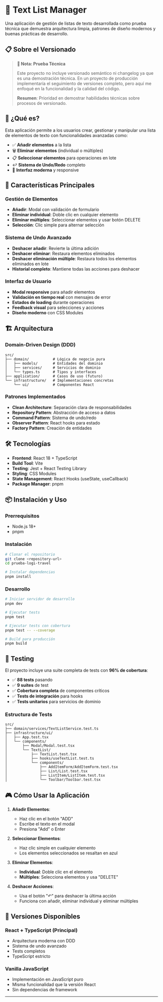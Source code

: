 # 📝 Text List Manager

Una aplicación de gestión de listas de texto desarrollada como prueba técnica que demuestra arquitectura limpia, patrones de diseño modernos y buenas prácticas de desarrollo.

## 📋 Sobre el Versionado

> **📝 Nota: Prueba Técnica**
>
> Este proyecto no incluye versionado semántico ni changelog ya que es una demostración técnica. En un proyecto de producción implementaría el seguimiento de versiones completo, pero aquí me enfoqué en la funcionalidad y la calidad del código.
>
> **Resumen**: Prioridad en demostrar habilidades técnicas sobre procesos de versionado.

## 🎯 ¿Qué es?

Esta aplicación permite a los usuarios crear, gestionar y manipular una lista de elementos de texto con funcionalidades avanzadas como:

- ✅ **Añadir elementos** a la lista
- 🗑️ **Eliminar elementos** (individual o múltiples)
- 📋 **Seleccionar elementos** para operaciones en lote
- ↩️ **Sistema de Undo/Redo** completo
- 🎨 **Interfaz moderna** y responsive

## 🚀 Características Principales

### Gestión de Elementos

- **Añadir**: Modal con validación de formulario
- **Eliminar individual**: Doble clic en cualquier elemento
- **Eliminar múltiples**: Seleccionar elementos y usar botón DELETE
- **Selección**: Clic simple para alternar selección

### Sistema de Undo Avanzado

- **Deshacer añadir**: Revierte la última adición
- **Deshacer eliminar**: Restaura elementos eliminados
- **Deshacer eliminación múltiple**: Restaura todos los elementos eliminados en lote
- **Historial completo**: Mantiene todas las acciones para deshacer

### Interfaz de Usuario

- **Modal responsive** para añadir elementos
- **Validación en tiempo real** con mensajes de error
- **Estados de loading** durante operaciones
- **Feedback visual** para selecciones y acciones
- **Diseño moderno** con CSS Modules

## 🏗️ Arquitectura

### Domain-Driven Design (DDD)

```
src/
├── domain/           # Lógica de negocio pura
│   ├── models/       # Entidades del dominio
│   ├── services/     # Servicios de dominio
│   └── types.ts      # Tipos y interfaces
├── application/      # Casos de uso (futuro)
└── infrastructure/   # Implementaciones concretas
    └── ui/           # Componentes React
```

### Patrones Implementados

- **Clean Architecture**: Separación clara de responsabilidades
- **Repository Pattern**: Abstracción de acceso a datos
- **Command Pattern**: Sistema de undo/redo
- **Observer Pattern**: React hooks para estado
- **Factory Pattern**: Creación de entidades

## 🛠️ Tecnologías

- **Frontend**: React 18 + TypeScript
- **Build Tool**: Vite
- **Testing**: Jest + React Testing Library
- **Styling**: CSS Modules
- **State Management**: React Hooks (useState, useCallback)
- **Package Manager**: pnpm

## 📦 Instalación y Uso

### Prerrequisitos

- Node.js 18+
- pnpm

### Instalación

```bash
# Clonar el repositorio
git clone <repository-url>
cd prueba-logi-travel

# Instalar dependencias
pnpm install
```

### Desarrollo

```bash
# Iniciar servidor de desarrollo
pnpm dev

# Ejecutar tests
pnpm test

# Ejecutar tests con cobertura
pnpm test -- --coverage

# Build para producción
pnpm build
```

## 🧪 Testing

El proyecto incluye una suite completa de tests con **96% de cobertura**:

- ✅ **88 tests** pasando
- ✅ **9 suites** de test
- ✅ **Cobertura completa** de componentes críticos
- ✅ **Tests de integración** para hooks
- ✅ **Tests unitarios** para servicios de dominio

### Estructura de Tests

```
src/
├── domain/services/TextListService.test.ts
├── infrastructure/ui/
│   ├── App.test.tsx
│   └── components/
│       ├── Modal/Modal.test.tsx
│       └── TextList/
│           ├── TextList.test.tsx
│           ├── hooks/useTextList.test.ts
│           └── components/
│               ├── AddItemForm/AddItemForm.test.tsx
│               ├── List/List.test.tsx
│               ├── ListItem/ListItem.test.tsx
│               └── Toolbar/Toolbar.test.tsx
```

## 🎮 Cómo Usar la Aplicación

1. **Añadir Elementos**:

   - Haz clic en el botón "ADD"
   - Escribe el texto en el modal
   - Presiona "Add" o Enter

2. **Seleccionar Elementos**:

   - Haz clic simple en cualquier elemento
   - Los elementos seleccionados se resaltan en azul

3. **Eliminar Elementos**:

   - **Individual**: Doble clic en el elemento
   - **Múltiples**: Selecciona elementos y usa "DELETE"

4. **Deshacer Acciones**:
   - Usa el botón "↶" para deshacer la última acción
   - Funciona con añadir, eliminar individual y eliminar múltiples

## 🔧 Versiones Disponibles

### React + TypeScript (Principal)

- Arquitectura moderna con DDD
- Sistema de undo avanzado
- Tests completos
- TypeScript estricto

### Vanilla JavaScript

- Implementación en JavaScript puro
- Misma funcionalidad que la versión React
- Sin dependencias de framework

---

